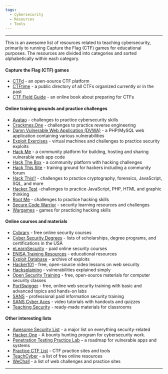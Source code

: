 ```yaml
---
tags:
  - Cybersecurity
  - Resources
  - Tools
---
```

___
This is an awesome list of resources related to teaching cybersecurity, primarily to running Capture the Flag (CTF) games for educational purposes. The resources are divided into categories and sorted alphabetically within each category.
#### Capture the Flag (CTF) games
* [CTFd](https://ctfd.io/) - an open-source CTF platform
* [CTFtime](https://ctftime.org/) - a public directory of all CTFs organized currently or in the past
* [CTF Field Guide](https://trailofbits.github.io/ctf/) - an online book about preparing for CTFs
#### Online training grounds and practice challenges
* [Avatao](https://avatao.com/) - challenges to practice cybersecurity skills
* [Crackmes.One](https://crackmes.one/) - challenges to practice reverse engineering
* [Damn Vulnerable Web Application (DVWA)](http://www.dvwa.co.uk/) - a PHP/MySQL web application containing various vulnerabilities
* [Exploit Exercises](https://exploit-exercises.com/) - virtual machines and challenges to practice security exploits
* [Hack Me](https://hack.me/) - a community platform for building, hosting and sharing vulnerable web app code
* [Hack The Box](https://app.hackthebox.com/) - a community platform with hacking challenges
* [Hack This Site](https://www.hackthissite.org/) - training ground for hackers including a community forum
* [Hack This!!](https://www.hackthis.co.uk/) - challenges to practice cryptography, forensics, JavaScript, SQL, and more
* [Hacker Test](http://www.hackertest.net/) -challenges to practice JavaScript, PHP, HTML and graphic thinking
* [Root Me](https://www.root-me.org) - challenges to practice hacking skills
* [Secure Code Warrior](https://portal.securecodewarrior.com/#/intro-splash) - security learning resources and challenges
* [Wargames](http://overthewire.org/wargames/) - games for practicing hacking skills
#### Online courses and materials
* [Cybrary](https://www.cybrary.it/) - free online security courses
* [Cyber Security Degrees](https://cybersecuritydegrees.org/) - lists of scholarships, degree programs, and certifications in the USA
* [eLearnSecurity](https://www.elearnsecurity.com/) - paid online security courses
* [ENISA Training Resources](https://www.enisa.europa.eu/topics/trainings-for-cybersecurity-specialists/online-training-material) - educational resources
* [Exploit Database](https://www.exploit-db.com/) - archive of exploits
* [Hacker101](https://www.hacker101.com/) - free, open-source video lessons on web security
* [Hacksplaining](https://www.hacksplaining.com/lessons) - vulnerabilities explained simply
* [Open Security Training](http://www.opensecuritytraining.info/) - free, open-source materials for computer security classes
* [PortSwigger](https://portswigger.net/web-security) - free, online web security training with basic and advanced topics and hands-on labs
* [SANS](https://www.sans.org/) - professional paid information security training
* [SANS Cyber Aces](https://tutorials.cyberaces.org/) - video tutorials with handouts and quizzes
* [Teaching Security](https://teachingsecurity.org/) - ready-made materials for classrooms
#### Other interesting lists
* [Awesome Security List](https://github.com/sindresorhus/awesome#security) - a major list on everything security-related
* [Hacker One](https://www.hackerone.com/) - A bounty hunting program for cybersecurity work.
* [Penetration Testing Practice Lab](http://www.amanhardikar.com/mindmaps/PracticeUrls.html) – a roadmap for vulnerable apps and systems
* [Practice CTF List](http://captf.com/practice-ctf/) - CTF practice sites and tools
* [TeachCyber](https://teachcyber.tk/) - a list of free online resources
* [WeChall](https://www.wechall.net/active_sites) - a list of web challenges and practice sites
___